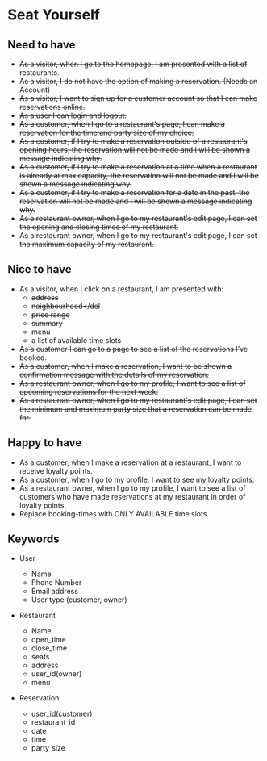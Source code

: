 # Seat Yourself

## Need to have
* <del>As a visitor, when I go to the homepage, I am presented with a list of restaurants.</del>
* <del>As a visitor, I do not have the option of making a reservation. (Needs an Account)</del>
* <del>As a visitor, I want to sign up for a customer account so that I can make reservations online.</del>
* <del>As a user I can login and logout.</del>
* <del>As a customer, when I go to a restaurant's page, I can make a reservation for the time and party size of my choice.</del>
* <del>As a customer, if I try to make a reservation outside of a restaurant's opening hours, the reservation will not be made and I will be shown a message indicating why.</del>
* <del>As a customer, if I try to make a reservation at a time when a restaurant is already at max capacity, the reservation will not be made and I will be shown a message indicating why.</del>
* <del>As a customer, if I try to make a reservation for a date in the past, the reservation will not be made and I will be shown a message indicating why.</del>
* <del>As a restaurant owner, when I go to my restaurant's edit page, I can set the opening and closing times of my restaurant.</del>
* <del>As a restaurant owner, when I go to my restaurant's edit page, I can set the maximum capacity of my restaurant.</del>


## Nice to have
* As a visitor, when I click on a restaurant, I am presented with:
  * <del>address</del>
  * <del>neighbourhood</del
  * <del>price range</del>
  * <del>summary</del>
  * <del>menu</del>
  * a list of available time slots
* <del>As a customer I can go to a page to see a list of the reservations I’ve booked.</del>
* <del>As a customer, when I make a reservation, I want to be shown a confirmation message with the details of my reservation.</del>
* <del>As a restaurant owner, when I go to my profile, I want to see a list of upcoming reservations for the next week.</del>
* <del>As a restaurant owner, when I go to my restaurant's edit page, I can set the minimum and maximum party size that a reservation can be made for.</del>

## Happy to have
* As a customer, when I make a reservation at a restaurant, I want to receive loyalty points.
* As a customer, when I go to my profile, I want to see my loyalty points.
* As a restaurant owner, when I go to my profile, I want to see a list of customers who have made reservations at my restaurant in order of loyalty points.
* Replace booking-times with ONLY AVAILABLE time slots.


## Keywords
* User
  - Name
  - Phone Number
  - Email address
  - User type (customer, owner)

* Restaurant
  - Name
  - open_time
  - close_time
  - seats
  - address
  - user_id(owner)
  - menu

* Reservation
  - user_id(customer)
  - restaurant_id
  - date
  - time
  - party_size
